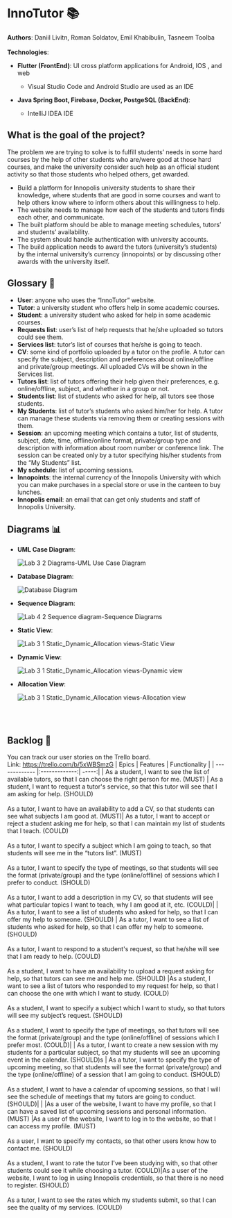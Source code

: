 # InnoTutor 📚
**Authors**: Daniil Livitn, Roman Soldatov, Emil Khabibulin, Tasneem Toolba
<br><br>
**Technologies**: <br>
* **Flutter (FrontEnd)**: UI cross platform applications for Android, IOS , and web
  * Visual Studio Code and Android Studio are used as an IDE

* **Java Spring Boot, Firebase, Docker, PostgeSQL (BackEnd)**: <br>
  * IntelliJ IDEA IDE

## What is the goal of the project?
The problem we are trying to solve is to fulfill students’ needs in some hard courses by the help of other students who are/were good at those hard courses, and make the university consider such help as an official student activity so that those students who helped others, get awarded. 
* Build a platform for Innopolis university students to share their knowledge, where students that are good in some courses and want to help others know where to inform others about this willingness to help.
* The website needs to manage how each of the students and tutors finds each other, and communicate.
* The built platform should be able to manage meeting schedules, tutors’ and students’ availability.
* The system should handle authentication with university accounts.
* The build application needs to award the tutors (university’s students) by the internal university’s currency (innopoints) or by discussing other awards with the university itself.
## Glossary 📝
* **User**: anyone who uses the “InnoTutor” website.
* **Tutor**: a university student who offers help in some academic courses.
* **Student**: a university student who asked for help in some academic courses.
* **Requests list**: user’s list of help requests that he/she uploaded so tutors could see them.
* **Services list**: tutor’s list of courses that he/she is going to teach.
* **CV**: some kind of portfolio uploaded by a tutor on the profile. A tutor can specify the subject, description and preferences about online/offline and private/group meetings. All uploaded CVs will be shown in the Services list.
* **Tutors list**: list of tutors offering their help given their preferences, e.g. online/offline, subject, and whether in a group or not.
* **Students list**: list of students who asked for help, all tutors see those students.
* **My Students**: list of tutor’s students who asked him/her for help. A tutor can manage these students via removing them or creating sessions with them.
* **Session**: an upcoming meeting which contains a tutor, list of students, subject, date, time, offline/online format, private/group type and description with information about room number or conference link. The session can be created only by a tutor specifying his/her students from the “My Students” list.
* **My schedule**: list of upcoming sessions.
* **Innopoints**: the internal currency of the Innopolis University with which you can make purchases in a special store or use in the canteen to buy lunches.
* **Innopolis email**: an email that can get only students and staff of Innopolis University.

## Diagrams 📊
* **UML Case Diagram**: <p>
![Lab 3 2  Diagrams-UML Use Case Diagram](https://user-images.githubusercontent.com/69918609/134770611-fb37f6cf-0597-4544-992b-d9e547ab09ad.jpg)
<!-- <img src="https://user-images.githubusercontent.com/69918609/134770611-fb37f6cf-0597-4544-992b-d9e547ab09ad.jpg" width=500 height=500>> -->
* **Database Diagram**: <p>
![Database Diagram](https://user-images.githubusercontent.com/69918609/134770631-84834784-166a-4934-aafc-e5c5952322c0.jpg)
* **Sequence Diagram**: <p>
![Lab 4 2  Sequence diagram-Sequence Diagrams](https://user-images.githubusercontent.com/69918609/134770645-c04453de-abd8-4a8d-895e-64d2c119eee3.jpg)
* **Static View**: <p>
![Lab 3 1  Static_Dynamic_Allocation views-Static View](https://user-images.githubusercontent.com/69918609/134770668-5b6cb7cf-cecf-44f4-9e2f-2698267a4875.jpg)
* **Dynamic View**: <p>
![Lab 3 1  Static_Dynamic_Allocation views-Dynamic view](https://user-images.githubusercontent.com/69918609/134770681-9bcfec20-69cf-49c3-8dc5-451aa73b84b5.jpg)
* **Allocation View**:<p>
![Lab 3 1  Static_Dynamic_Allocation views-Allocation view](https://user-images.githubusercontent.com/69918609/134770704-649a47ae-837a-4856-beb4-bfd72bed6a1f.jpg)
<br>
<br>

## Backlog 📃
You can track our user stories on the Trello board. <br>
Link: https://trello.com/b/5xWBSmzG
| Epics       | Features           | Functionality  |
| ------------- |:-------------:| -----:|
| As a student, I want to see the list of available tutors, so that I can choose the right person for me. (MUST) | As a student, I want to request a tutor's service, so that this tutor will see that I am asking for help. (SHOULD)<br><br> As a tutor, I want to have an availability to add a CV, so that students can see what subjects I am good at. (MUST)| As a tutor, I want to accept or reject a student asking me for help, so that I can maintain my list of students that I teach. (COULD) <br><br>As a tutor, I want to specify a subject which I am going to teach, so that students will see me in the “tutors list”. (MUST) <br><br> As a tutor, I want to specify the type of meetings, so that students will see the format (private/group) and the type (online/offline) of sessions which I prefer to conduct. (SHOULD) <br><br> As a tutor, I want to add a description in my CV, so that students will see what particular topics I want to teach, why I am good at it, etc. (COULD)|
| As a tutor, I want to see a list of students who asked for help, so that I can offer my help to someone. (SHOULD) | As a tutor, I want to see a list of students who asked for help, so that I can offer my help to someone. (SHOULD)<br><br>As a tutor, I want to respond to a student's request, so that he/she will see that I am ready to help. (COULD)<br><br>As a student, I want to have an availability to upload a request asking for help, so that tutors can see me and help me. (SHOULD) |As a student, I want to see a list of tutors who responded to my request for help, so that I can choose the one with which I want to study. (COULD)<br><br>As a student, I want to specify a subject which I want to study, so that tutors will see my subject’s request. (SHOULD)<br><br>As a student, I want to specify the type of meetings, so that tutors will see the format (private/group) and the type (online/offline) of sessions which I prefer most. (COULD)|
| As a tutor, I want to create a new session with my students for a particular subject, so that my students will see an upcoming event in the calendar. (SHOULD)s | As a tutor, I want to specify the type of upcoming meeting, so that students will see the format (private/group) and the type (online/offline) of a session that I am going to conduct. (SHOULD)<br><br> As a student, I want to have a calendar of upcoming sessions, so that I will see the schedule of meetings that my tutors are going to conduct. (SHOULD)|  |
|As a user of the website, I want to have my profile, so that I can have a saved list of upcoming sessions and personal information. (MUST) |As a user of the website, I want to log in to the website, so that I can access my profile. (MUST)<br><br>As a user, I want to specify my contacts, so that other users know how to contact me. (SHOULD)<br><br>As a student, I want to rate the tutor I've been studying with, so that other students could see it while choosing a tutor. (COULD)|As a user of the website, I want to log in using Innopolis credentials, so that there is no need to register. (SHOULD)<br><br>As a tutor, I want to see the rates which my students submit, so that I can see the quality of my services. (COULD)

